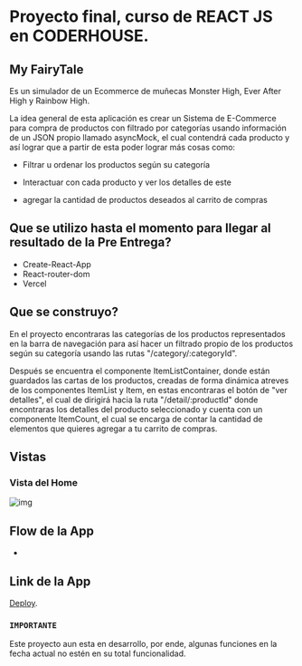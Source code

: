 # Proyecto final, curso de REACT JS en CODERHOUSE.

## My FairyTale

Es un simulador de un Ecommerce de muñecas Monster High, Ever After High y Rainbow High.

La idea general de esta aplicación es crear un Sistema de E-Commerce para compra de productos con filtrado por categorías usando información de un JSON propio llamado asyncMock, el cual contendrá cada producto y así lograr que a partir de esta poder lograr más cosas como: 

- Filtrar u ordenar los productos según su categoría  

- Interactuar con cada producto y ver los detalles de este 

- agregar la cantidad de productos deseados al carrito de compras 


## Que se utilizo hasta el momento para llegar al resultado de la Pre Entrega?

- Create-React-App
- React-router-dom
- Vercel 

## Que se construyo?

En el proyecto encontraras las categorías de los productos representados en la barra de navegación para así hacer un filtrado propio de los productos según su categoría usando las rutas "/category/:categoryId". 

Después se encuentra el componente ItemListContainer, donde están guardados las cartas de los productos, creadas de forma dinámica atreves de los componentes ItemList y Item, en estas encontraras el botón de "ver detalles", el cual de dirigirá hacia la ruta "/detail/:productId" donde encontraras los detalles del producto seleccionado y cuenta con un componente ItemCount, el cual se encarga de contar la cantidad de elementos que quieres agregar a tu carrito de compras. 

## Vistas

### Vista del Home

![img](https://i.imgur.com/toGMwO9.png)

## Flow de la App 

-

## Link de la App

[Deploy](https://tiendaweb-lauraolayaisaza.vercel.app).

### `IMPORTANTE`

Este proyecto aun esta en desarrollo, por ende, algunas funciones en la fecha actual no estén en su total funcionalidad. 
